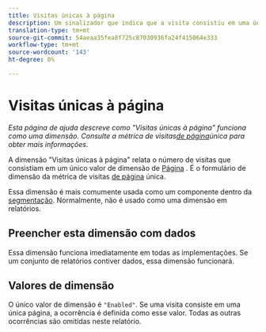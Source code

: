 ```yaml
---
title: Visitas únicas à página
description: Um sinalizador que indica que a visita consistiu em uma única página.
translation-type: tm+mt
source-git-commit: 54aeaa35fea8f725c87030936fa24f415064e333
workflow-type: tm+mt
source-wordcount: '143'
ht-degree: 0%

---
```



# Visitas únicas à página

*Esta página de ajuda descreve como &quot;Visitas únicas à página&quot; funciona como uma dimensão. Consulte a métrica de visitas[de página](../metrics/single-page-visits.md)única para obter mais informações.*

A dimensão &quot;Visitas únicas à página&quot; relata o número de visitas que consistiam em um único valor de dimensão de [Página](page.md) . É o formulário de dimensão da métrica de visitas [de página](../metrics/single-page-visits.md) única.

Essa dimensão é mais comumente usada como um componente dentro da [segmentação](../c-segmentation/seg-home.md). Normalmente, não é usado como uma dimensão em relatórios.

## Preencher esta dimensão com dados

Essa dimensão funciona imediatamente em todas as implementações. Se um conjunto de relatórios contiver dados, essa dimensão funcionará.

## Valores de dimensão

O único valor de dimensão é `"Enabled"`. Se uma visita consiste em uma única página, a ocorrência é definida como esse valor. Todas as outras ocorrências são omitidas neste relatório.
